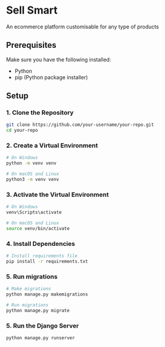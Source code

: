 # Sell Smart

An ecommerce platform customisable for any type of products

## Prerequisites

Make sure you have the following installed:

- Python
- pip (Python package installer)

## Setup

### 1. Clone the Repository

```bash
git clone https://github.com/your-username/your-repo.git
cd your-repo
```

### 2. Create a Virtual Environment

```bash
# On Windows
python -m venv venv

# On macOS and Linux
python3 -m venv venv
 ```

### 3. Activate the Virtual Environment
```bash
# On Windows
venv\Scripts\activate

# On macOS and Linux
source venv/bin/activate
```

### 4. Install Dependencies
```bash
# Install requirements file
pip install -r requirements.txt
```

### 5. Run migrations
```bash
# Make migrations
python manage.py makemigrations

# Run migrations
python manage.py migrate
```

### 5. Run the Django Server
```bash
python manage.py runserver
```

